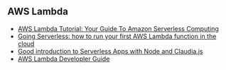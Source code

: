 ## AWS Lambda

- [AWS Lambda Tutorial: Your Guide To Amazon Serverless Computing](https://www.edureka.co/blog/aws-lambda-tutorial)
- [Going Serverless: how to run your first AWS Lambda function in the cloud](https://medium.freecodecamp.org/going-serverless-how-to-run-your-first-aws-lambda-function-in-the-cloud-d866a9b51536)
- [Good introduction to Serverless Apps with Node and Claudia.js](https://medium.freecodecamp.org/express-js-and-aws-lambda-a-serverless-love-story-7c77ba0eaa35)
- [AWS Lambda Developler Guide](https://github.com/hpang123/AWS-Lambda/blob/master/aws_lambda-developer_guide.pdf)

